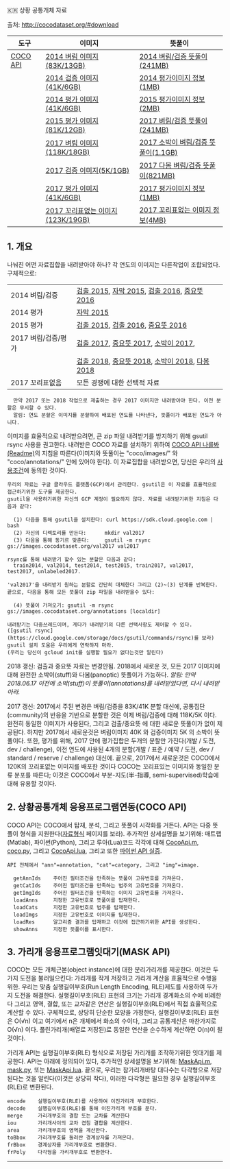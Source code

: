 :kr: 상황 공통개체 자료

출처: http://cocodataset.org/#download

| 도구 						| 이미지							| 뜻풀이 |  
| ---						| ---								| --- |  
| [COCO API](Annotations)	| [2014 벼림 이미지(83K/13GB)](http://images.cocodataset.org/zips/train2014.zip)			| [2014 벼림/검증 뜻풀이(241MB)](http://images.cocodataset.org/annotations/annotations_trainval2014.zip)				|  
|							| [2014 검증 이미지(41K/6GB)](http://images.cocodataset.org/zips/val2014.zip)				| [2014 평가이미지 정보(1MB)](http://images.cocodataset.org/annotations/image_info_test2014.zip)						|  
|							| [2014 평가 이미지(41K/6GB)](http://images.cocodataset.org/zips/test2014.zip)				| [2015 평가이미지 정보(2MB)](http://images.cocodataset.org/annotations/image_info_test2015.zip)						|  
|							| [2015 평가 이미지(81K/12GB)](http://images.cocodataset.org/zips/test2015.zip)				| [2017 벼림/검증 뜻풀이(241MB)](http://images.cocodataset.org/annotations/annotations_trainval2017.zip)				|  
|							| [2017 벼림 이미지(118K/18GB)](http://images.cocodataset.org/zips/train2017.zip)			| [2017 소박이 벼림/검증 뜻풀이(1.1GB)](http://images.cocodataset.org/annotations/stuff_annotations_trainval2017.zip)	|  
|							| [2017 검증 이미지(5K/1GB)](http://images.cocodataset.org/zips/val2017.zip)				| [2017 다봄 벼림/검증 뜻풀이(821MB)](http://images.cocodataset.org/annotations/panoptic_annotations_trainval2017.zip)	|  
|							| [2017 평가 이미지(41K/6GB)](http://images.cocodataset.org/zips/test2017.zip)				| [2017 평가이미지 정보(1MB)](http://images.cocodataset.org/annotations/image_info_test2017.zip)						|  
|							| [2017 꼬리표없는 이미지(123K/19GB)](http://images.cocodataset.org/zips/unlabeled2017.zip)	| [2017 꼬리표없는 이미지 정보(4MB)](http://images.cocodataset.org/annotations/image_info_unlabeled2017.zip)			|  

## 1. 개요

 나눠진 어떤 자료집합을 내려받아야 하나? 각 연도의 이미지는 다른작업이 조합되었다. 구체적으로:  

|  |  |  
| ---	| --- |  
| 2014 벼림/검증		| [검출 2015](http://cocodataset.org/#detection-2015), [자막 2015](http://cocodataset.org/#captions-2015), [검출 2016](http://cocodataset.org/#detection-2016), [중요뜻 2016](http://cocodataset.org/#keypoints-2016)	|  
| 2014 평가				| [자막 2015](http://cocodataset.org/#captions-2015)	|  
| 2015 평가				| [검출 2015](http://cocodataset.org/#detection-2015), [검출 2016](http://cocodataset.org/#detection-2016), [중요뜻 2016](http://cocodataset.org/#keypoints-2016)	|  
| 2017 벼림/검증/평가	| [검출 2017](http://cocodataset.org/#detection-2017), [중요뜻 2017](http://cocodataset.org/#keypoints-2017), [소박이 2017](http://cocodataset.org/#stuff-2017),	|  
|						| [검출 2018](http://cocodataset.org/#detection-2018), [중요뜻 2018](http://cocodataset.org/#keypoints-2018), [소박이 2018](http://cocodataset.org/#stuff-2018), [다봄 2018](http://cocodataset.org/#panoptic-2018)	|   
| 2017 꼬리표없음		| 모든 경쟁에 대한 선택적 자료	|  

```
  만약 2017 또는 2018 작업으로 제출하는 경우 2017 이미지만 내려받아야 한다. 이전 분할은 무시할 수 있다.
  알림: 연도 분할은 이미지를 분할하여 배포된 연도를 나타낸다, 뜻풀이가 배포된 연도가 아니다.
```

 이미지를 효율적으로 내려받으려면, 큰 zip 파일 내려받기를 방지하기 위해 gsutil rsync 사용을 권고한다. 내려받은 COCO 자료를 설치하기 위하여 [COCO API 나를봐(Readme)](https://github.com/cocodataset/cocoapi)의 지침을 따른다(이미지와 뜻풀이는 "coco/images/" 와 "coco/annotations/" 안에 있어야 한다). 이 자료집합을 내려받으면, 당신은 우리의 [사용조건](http://cocodataset.org/#termsofuse)에 동의한 것이다.

```
우리의 자료는 구글 클라우드 플랫폼(GCP)에서 관리한다. gsutil은 이 자료를 효율적으로 접근하기위한 도구를 제공한다.
gsutil을 사용하기위한 자신의 GCP 계정이 필요하지 않다. 자료를 내려받기위한 지침은 다음과 같다:

  (1) 다음을 통해 gsutil을 설치한다: curl https://sdk.cloud.google.com | bash
  (2) 자신의 디렉토리를 만든다:      mkdir val2017
  (3) 다음을 통해 동기르 맞춘다:     gsutil -m rsync gs://images.cocodataset.org/val2017 val2017

rsync를 통해 내려받기 할수 있는 분할은 다음과 같다:
  train2014, val2014, test2014, test2015, train2017, val2017, test2017, unlabeled2017.

'val2017'을 내려받기 원하는 분할로 간단히 대체한다 그리고 (2)~(3) 단계를 반복한다.
끝으로, 다음을 통해 모든 뜻풀이 zip 파일을 내려받을수 있다:

  (4) 뜻풀이 가져오기: gsutil -m rsync gs://images.cocodataset.org/annotations [localdir]

내려받기는 다중쓰레드이며, 게다가 내려받기의 다른 선택사항도 제어할 수 있다.
([gsutil rsync](https://cloud.google.com/storage/docs/gsutil/commands/rsync)를 보라)
gsutil 설치 도움은 우리에게 연락하지 마라.
(우리는 당신이 gcloud init를 실행할 필요가 없다는것만 알린다)
```

 2018 갱신: 검출과 중요뜻 자료는 변경안됨. 2018에서 새로운 것, 모든 2017 이미지에 대해 완전한 소박이(stuff)와 다봄(panoptic) 뜻풀이가 가능하다. *알림: 만약 2018.06.17 이전에 소박(stuff)이 뜻풀이(annotations)를 내려받았다면, 다시 내려받아라.*

 2017 갱신: 2017에서 주된 변경은 벼림/검증을 83K/41K 분할 대신에, 공통집단(community)의 반응을 기반으로 분할한 것은 이제 벼림/검증에 대해 118K/5K 이다. 완전히 동일한 이미지가 사용된다, 그리고 검출/중요뜻 에 대한 새로운 뜻풀이가 없이 제공된다. 하지만 2017에서 새로운것은 벼림이미지 40K 와 검증이미지 5K 의 소박이 뜻풀이다. 또한, 평가를 위해, 2017 안에 평가집합은 두개의 분할만 가진다(개발 / 도전, dev / challenge), 이전 연도에 사용된 4개의 분할(개발 / 표준 / 예약 / 도전, dev / standard / reserve / challenge) 대신에. 끝으로, 2017에서 새로운것은 COCO에서 120K의 꼬리표없는 이미지를 배포한 것이다 COCO는 꼬리표있는 이미지와 동일한 분류 분포를 따른다; 이것은 COCO에서 부분-지도(半-指導, semi-supervised)학습에 대해 유용할 것이다.

## 2. 상황공통개체 응용프로그램연동(COCO API)

 COCO API는 COCO에서 탑재, 분석, 그리고 뜻풀이 시각화를 거든다. API는 다중 뜻풀이 형식을 지원한다([자료형식](http://cocodataset.org/#format-data) 페이지를 보라). 추가적인 상세설명을 보기위해: 매트랩(Matlab), 파이썬(Python), 그리고 루아(Lua)코드 각각에 대해 [CocoApi.m](https://github.com/cocodataset/cocoapi/blob/master/MatlabAPI/CocoApi.m), [coco.py](https://github.com/cocodataset/cocoapi/blob/master/PythonAPI/pycocotools/coco.py), 그리고 [CocoApi.lua](https://github.com/cocodataset/cocoapi/blob/master/LuaAPI/CocoApi.lua), 그리고 또한 [파이썬 API 실증](https://github.com/cocodataset/cocoapi/blob/master/PythonAPI/pycocoDemo.ipynb).

```
API 전체에서 "ann"=annotation, "cat"=category, 그리고 "img"=image.

  getAnnIds    주어진 필터조건을 만족하는 뜻풀이 고유번호를 가져온다.
  getCatIds    주어진 필터조건을 만족하는 범주의 고유번호를 가져온다.
  getImgIds    주어진 필터조건을 만족하는 이미지 고유번호를 가져온다.
  loadAnns     지정한 고유번호로 뜻풀이를 탑재한다.
  loadCats     지정한 고유번호로 범주를 탑재한다.
  loadImgs     지정한 고유번호로 이미지를 탑재한다.
  loadRes      알고리즘 결과를 탑재하고 이것에 접근하기위한 API를 생성한다.
  showAnns     지정한 뜻풀이를 표시한다.
```

## 3. 가리개 응용프로그램잇대기(MASK API)

 COCO는 모든 개체근본(object instance)에 대한 분리가리개를 제공한다. 이것은 두가지 도전을 불러일으킨다: 가리개를 작게 저장하고 가리개 계산을 효율적으로 수행을 위한. 우리는 맞춤 실행길이부호(Run Length Encoding, RLE)제도를 사용하여 두가지 도전을 해결한다. 실행길이부호(RLE) 표현의 크기는 가리개 경계화소의 수에 비례한다 그리고 영역, 결합, 또는 교차같은 연산은 실행길이부호(RLE)에서 직접 효율적으로 계산할 수 있다. 구체적으로, 상당히 단순한 모양을 가정한다, 실행길이부호(RLE) 표현은 O(√n) 이고 여기에서 n은 개체에서 화소의 수이다, 그리고 공통계산은 마찬가지로 O(√n) 이다. 풀린가리개(배열로 저장된)로 동일한 연산을 순수하게 계산하면 O(n)이 될 것이다.

 가리개 API는 실행길이부호(RLE) 형식으로 저장된 가리개를 조작하기위한 잇대기를 제공한다. API는 아래에 정의되어 있다, 추가적인 상세설명을 보기위해: [MaskApi.m](https://github.com/cocodataset/cocoapi/blob/master/MatlabAPI/MaskApi.m), [mask.py](https://github.com/cocodataset/cocoapi/blob/master/PythonAPI/pycocotools/mask.py), 또는 [MaskApi.lua](https://github.com/cocodataset/cocoapi/blob/master/LuaAPI/MaskApi.lua). 끝으로, 우리는 참가리개바탕 대다수는 다각형으로 저장된다는 것을 알린다(이것은 상당히 작다), 이러한 다각형은 필요한 경우 실행길이부호(RLE)로 변환된다.

```
encode    실행길이부호(RLE)를 사용하여 이진가리개 부호한다.
decode    실행길이부호(RLE)를 통해 이진가리개 부호를 푼다.
merge     가리개부호의 결합 또는 교차를 계산한다
iou       가리개사이의 교차 겹침 결합을 계산한다.
area      가리개부호의 영역을 계산한다.
toBbox    가리개부호를 둘러싼 경계상자를 가져온다.
frBbox    경계상자를 가리개부호로 변환한다.
frPoly    다각형을 가리개부호로 변환한다.
```

---
